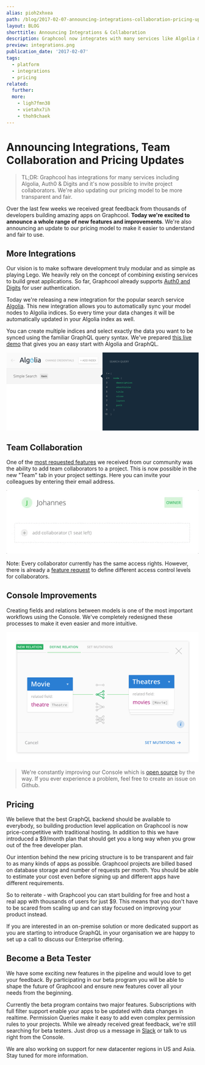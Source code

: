 ```yaml
---
alias: pioh2xhxea
path: /blog/2017-02-07-announcing-integrations-collaboration-pricing-updates
layout: BLOG
shorttitle: Announcing Integrations & Collaboration
description: Graphcool now integrates with many services like Algolia & Auth and allows you to invite collaborators to your projects.
preview: integrations.png
publication_date: '2017-02-07'
tags:
  - platform
  - integrations
  - pricing
related:
  further:
  more:
    - ligh7fmn38
    - vietahx7ih
    - thoh9chaek
---
```


# Announcing Integrations, Team Collaboration and Pricing Updates

> TL;DR: Graphcool has integrations for many services including Algolia, Auth0 & Digits and it's now possible to invite project collaborators. We're also updating our pricing model to be more transparent and fair.

Over the last few weeks we received great feedback from thousands of developers building amazing apps on Graphcool. **Today we're excited to announce a whole range of new features and improvements**. We're also announcing an update to our pricing model to make it easier to understand and fair to use.

## More Integrations

Our vision is to make software development truly modular and as simple as playing Lego. We heavily rely on the concept of combining existing services to build great applications. So far, Graphcool already supports [Auth0 and Digits](!alias-thoh9chaek) for user authentication.

Today we're releasing a new integration for the popular search service [Algolia](https://www.algolia.com). This new integration allows you to automatically sync your model nodes to Algolia indices. So every time your data changes it will be automatically updated in your Algolia index as well.

You can create multiple indices and select exactly the data you want to be synced using the familiar GraphQL query syntax. We've prepared [this live demo](!alias-aroozee9zu) that gives you an easy start with Algolia and GraphQL.

![](./algolia.png)

## Team Collaboration

One of the [most requested features](https://github.com/graphcool/feature-requests/issues/19) we received from our community was the ability to add team collaborators to a project. This is now possible in the new "Team" tab in your project settings. Here you can invite your colleagues by entering their email address.

![Adding a collaborator](./collaboration.gif?width=682)

Note: Every collaborator currently has the same access rights. However, there is already a [feature request](https://github.com/graphcool/feature-requests/issues/94) to define different access control levels for collaborators.

## Console Improvements

Creating fields and relations between models is one of the most important workflows using the Console. We've completely redesigned these processes to make it even easier and more intuitive.

![](./relations.png)

> We're constantly improving our Console which is [open source](https://github.com/graphcool/console) by the way. If you ever experience a problem, feel free to create an issue on Github.

## Pricing

We believe that the best GraphQL backend should be available to everybody, so building production level application on Graphcool is now price-competitive with traditional hosting. In addition to this we have introduced a $9/month plan that should get you a long way when you grow out of the free developer plan.

Our intention behind the new pricing structure is to be transparent and fair to as many kinds of apps as possible. Graphcool projects are billed based on database storage and number of requests per month. You should be able to estimate your cost even before signing up and different apps have different requirements.

So to reiterate - with Graphcool you can start building for free and host a real app with thousands of users for just $9. This means that you don't have to be scared from scaling up and can stay focused on improving your product instead.

If you are interested in an on-premise solution or more dedicated support as you are starting to introduce GraphQL in your organisation we are happy to set up a call to discuss our Enterprise offering.

## Become a Beta Tester

We have some exciting new features in the pipeline and would love to get your feedback. By participating in our beta program you will be able to shape the future of Graphcool and ensure new features cover all your needs from the beginning.

Currently the beta program contains two major features. Subscriptions with full filter support enable your apps to be updated with data changes in realtime. Permission Queries make it easy to add even complex permission rules to your projects. While we already received great feedback, we're still searching for beta testers. Just drop us a message in [Slack](http://slack.graph.cool) or talk to us right from the Console.

We are also working on support for new datacenter regions in US and Asia. Stay tuned for more information.
